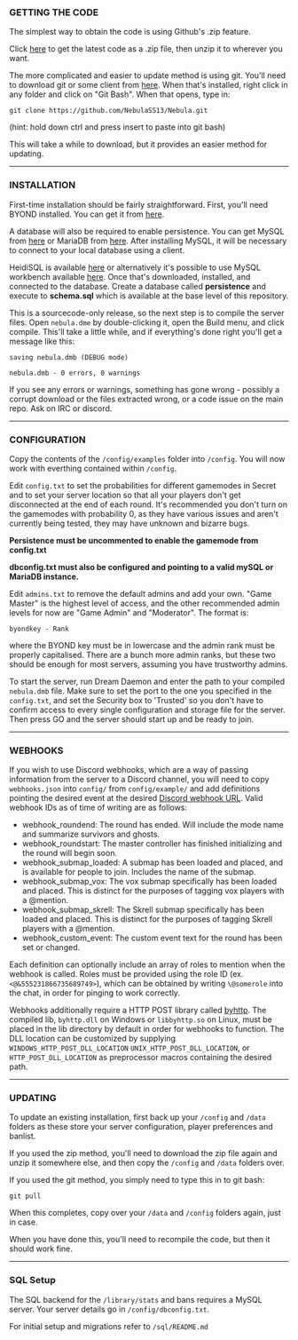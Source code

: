 ### GETTING THE CODE

The simplest way to obtain the code is using Github's .zip feature.

Click [here](https://github.com/NebulaSS13/Nebula/archive/dev.zip) to get the latest code as a .zip file, then unzip it to wherever you want.

The more complicated and easier to update method is using git.  You'll need to download git or some client from [here](http://git-scm.com/).  When that's installed, right click in any folder and click on "Git Bash".  When that opens, type in:

    git clone https://github.com/NebulaSS13/Nebula.git

(hint: hold down ctrl and press insert to paste into git bash)

This will take a while to download, but it provides an easier method for updating.

---

### INSTALLATION

First-time installation should be fairly straightforward.  First, you'll need BYOND installed.  You can get it from [here](http://www.byond.com/).

A database will also be required to enable persistence. You can get MySQL from [here](https://dev.mysql.com/downloads/mysql/) or MariaDB from [here](https://mariadb.org/download/). After installing MySQL, it will be necessary to connect to your local database using a client.

HeidiSQL is available [here](https://www.heidisql.com/download.php) or alternatively it's possible to use MySQL workbench available [here](https://dev.mysql.com/downloads/workbench/). Once that's downloaded, installed, and connected to the database. Create a database called **persistence** and execute to **schema.sql** which is available at the base level of this repository.

This is a sourcecode-only release, so the next step is to compile the server files.  Open `nebula.dme` by double-clicking it, open the Build menu, and click compile.  This'll take a little while, and if everything's done right you'll get a message like this:

    saving nebula.dmb (DEBUG mode)
    
    nebula.dmb - 0 errors, 0 warnings

If you see any errors or warnings, something has gone wrong - possibly a corrupt download or the files extracted wrong, or a code issue on the main repo.  Ask on IRC or discord.

---

### CONFIGURATION

Copy the contents of the `/config/examples` folder into `/config`. You will now work with everthing contained within `/config`.

Edit `config.txt` to set the probabilities for different gamemodes in Secret and to set your server location so that all your players don't get disconnected at the end of each round.  It's recommended you don't turn on the gamemodes with probability 0, as they have various issues and aren't currently being tested, they may have unknown and bizarre bugs.

**Persistence must be uncommented to enable the gamemode from config.txt**

**dbconfig.txt must also be configured and pointing to a valid mySQL or MariaDB instance.**

Edit `admins.txt` to remove the default admins and add your own.  "Game Master" is the highest level of access, and the other recommended admin levels for now are "Game Admin" and "Moderator".  The format is:

    byondkey - Rank

where the BYOND key must be in lowercase and the admin rank must be properly capitalised.  There are a bunch more admin ranks, but these two should be enough for most servers, assuming you have trustworthy admins.

To start the server, run Dream Daemon and enter the path to your compiled `nebula.dmb` file.  Make sure to set the port to the one you  specified in the `config.txt`, and set the Security box to 'Trusted' so you don't have to confirm access to every single configuration and storage file for the server.  Then press GO and the server should start up and be ready to join.

---

### WEBHOOKS

If you wish to use Discord webhooks, which are a way of passing information from the server to a Discord channel, you will need to copy `webhooks.json` into `config/` from `config/example/` and add definitions pointing the desired event at the desired [Discord webhook URL](https://support.discordapp.com/hc/en-us/articles/228383668-Intro-to-Webhooks). Valid webhook IDs as of time of writing are as follows:
- webhook_roundend: The round has ended. Will include the mode name and summarize survivors and ghosts.
- webhook_roundstart: The master controller has finished initializing and the round will begin soon.
- webhook_submap_loaded: A submap has been loaded and placed, and is available for people to join. Includes the name of the submap.
- webhook_submap_vox: The vox submap specifically has been loaded and placed. This is distinct for the purposes of tagging vox players with a @mention.
- webhook_submap_skrell: The Skrell submap specifically has been loaded and placed. This is distinct for the purposes of tagging Skrell players with a @mention.
- webhook_custom_event: The custom event text for the round has been set or changed.

Each definition can optionally include an array of roles to mention when the webhook is called. Roles must be provided using the role ID (ex. `<@&555231866735689749>`), which can be obtained by writing `\@somerole` into the chat, in order for pinging to work correctly.

Webhooks additionally require a HTTP POST library called [byhttp](https://github.com/Lohikar/byhttp). The compiled lib, `byhttp.dll` on Windows or `libbyhttp.so` on Linux, must be placed in the lib directory by default in order for webhooks to function. The DLL location can be customized by supplying `WINDOWS_HTTP_POST_DLL_LOCATION` `UNIX_HTTP_POST_DLL_LOCATION`, or `HTTP_POST_DLL_LOCATION` as preprocessor macros containing the desired path.

---

### UPDATING

To update an existing installation, first back up your `/config` and `/data` folders
as these store your server configuration, player preferences and banlist.

If you used the zip method, you'll need to download the zip file again and unzip it somewhere else, and then copy the `/config` and `/data` folders over.

If you used the git method, you simply need to type this in to git bash:

    git pull

When this completes, copy over your `/data` and `/config` folders again, just in case.

When you have done this, you'll need to recompile the code, but then it should work fine.

---

### SQL Setup

The SQL backend for the `/library/stats` and bans requires a MySQL server.  Your server details go in `/config/dbconfig.txt`.

For initial setup and migrations refer to `/sql/README.md`
